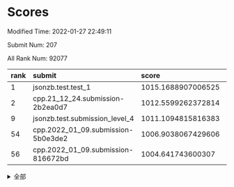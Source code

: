 # Scores

Modified Time: 2022-01-27 22:49:11

Submit Num: 207

All Rank Num: 92077

| rank |               submit               |       score        |       sigma        | pk_num |
| :--- | :--------------------------------- | :----------------- | :----------------- | :----- |
| 1    | jsonzb.test.test_1                 | 1015.1688907006525 | 0.847980620794469  | 1777   |
| 2    | cpp.21_12_24.submission-2b2ea0d7   | 1012.5599262372814 | 0.7724693102269761 | 1785   |
| 9    | jsonzb.test.submission_level_4     | 1011.1094815816383 | 0.7724217508198886 | 1777   |
| 54   | cpp.2022_01_09.submission-5b0e3de2 | 1006.9038067429606 | 0.7254156798715276 | 1784   |
| 56   | cpp.2022_01_09.submission-816672bd | 1004.641743600307  | 0.7164897471390699 | 1776   |


<details>
<summary>全部</summary>

| rank |                 submit                 |       score        |       sigma        | pk_num |
| :--- | :------------------------------------- | :----------------- | :----------------- | :----- |
| 1    | jsonzb.test.test_1                     | 1015.1688907006525 | 0.847980620794469  | 1777   |
| 2    | cpp.21_12_24.submission-2b2ea0d7       | 1012.5599262372814 | 0.7724693102269761 | 1785   |
| 3    | gobigger.level_3.submission_level_3_31 | 1012.1153641971381 | 0.8163768096232542 | 1778   |
| 4    | gobigger.level_3.submission_level_3_5  | 1011.7490148255733 | 0.8072089578410073 | 1776   |
| 5    | gobigger.level_3.submission_level_3_38 | 1011.5676291490156 | 0.7755095791492294 | 1782   |
| 6    | gobigger.level_3.submission_level_3_16 | 1011.3959002587948 | 0.7894467964011611 | 1778   |
| 7    | gobigger.level_3.submission_level_3_9  | 1011.2859853765434 | 0.794283261646517  | 1776   |
| 8    | gobigger.level_3.submission_level_3_3  | 1011.2026104894419 | 0.7469427082273183 | 1784   |
| 9    | jsonzb.test.submission_level_4         | 1011.1094815816383 | 0.7724217508198886 | 1777   |
| 10   | gobigger.level_3.submission_level_3_26 | 1010.8659189357343 | 0.7673696195311738 | 1778   |
| 11   | gobigger.level_3.submission_level_3_15 | 1010.7838638769495 | 0.761131315316227  | 1785   |
| 12   | gobigger.level_3.submission_level_3_30 | 1010.6119715776067 | 0.7762833620742567 | 1777   |
| 13   | gobigger.level_3.submission_level_3_29 | 1010.4432162229049 | 0.7670489066224547 | 1775   |
| 14   | gobigger.level_3.submission_level_3_2  | 1010.3973409219016 | 0.767497983936381  | 1779   |
| 15   | gobigger.level_3.submission_level_3_12 | 1010.3840772364879 | 0.7502153600977837 | 1781   |
| 16   | gobigger.level_3.submission_level_3_34 | 1010.3692420264737 | 0.7527430942196628 | 1777   |
| 17   | gobigger.level_3.submission_level_3_8  | 1010.3536480106393 | 0.7847494868665242 | 1780   |
| 18   | gobigger.level_3.submission_level_3_6  | 1010.3163354997042 | 0.7769576858932413 | 1780   |
| 19   | gobigger.level_3.submission_level_3_37 | 1010.2869437752705 | 0.765862780069805  | 1781   |
| 20   | gobigger.level_3.submission_level_3_20 | 1010.2864749153568 | 0.7473158195520043 | 1780   |
| 21   | gobigger.level_3.submission_level_3_39 | 1010.2858851981229 | 0.7364765549705871 | 1781   |
| 22   | gobigger.level_3.submission_level_3_14 | 1010.2156370891488 | 0.7700651677776729 | 1782   |
| 23   | gobigger.level_3.submission_level_3_13 | 1010.2024898408242 | 0.7555140050839216 | 1785   |
| 24   | gobigger.level_3.submission_level_3_23 | 1010.1970369899678 | 0.7604456813552394 | 1780   |
| 25   | gobigger.level_3.submission_level_3_28 | 1010.1509146096743 | 0.7535838407851233 | 1779   |
| 26   | gobigger.level_3.submission_level_3_44 | 1010.1298068042635 | 0.7506986007502525 | 1775   |
| 27   | gobigger.level_3.submission_level_3_7  | 1010.0169663693547 | 0.7647474459342716 | 1783   |
| 28   | gobigger.level_3.submission_level_3_33 | 1010.0078277069542 | 0.7388927939886756 | 1782   |
| 29   | gobigger.level_3.submission_level_3_35 | 1009.9879972962432 | 0.7393306410039457 | 1781   |
| 30   | gobigger.level_3.submission_level_3_27 | 1009.9454542775421 | 0.774042101239878  | 1780   |
| 31   | gobigger.level_3.submission_level_3_41 | 1009.7797736421104 | 0.7493833167871993 | 1784   |
| 32   | gobigger.level_3.submission_level_3_4  | 1009.7585488685198 | 0.7814875152761798 | 1780   |
| 33   | gobigger.level_3.submission_level_3_1  | 1009.6755361221442 | 0.7449318281335487 | 1779   |
| 34   | gobigger.level_3.submission_level_3_43 | 1009.629183152439  | 0.7644874845826147 | 1780   |
| 35   | gobigger.level_3.submission_level_3_47 | 1009.5806555078264 | 0.7599850811272215 | 1778   |
| 36   | gobigger.level_3.submission_level_3_32 | 1009.488329600358  | 0.7576689794546538 | 1783   |
| 37   | gobigger.level_3.submission_level_3_11 | 1009.4407559794175 | 0.7486372120697296 | 1773   |
| 38   | gobigger.level_3.submission_level_3_17 | 1009.3614850133982 | 0.7533238590257266 | 1780   |
| 39   | gobigger.level_3.submission_level_3_19 | 1009.2980373324191 | 0.7597004657423947 | 1781   |
| 40   | gobigger.level_3.submission_level_3_36 | 1009.2755938433512 | 0.7676459353219063 | 1780   |
| 41   | gobigger.level_3.submission_level_3_0  | 1009.1882611375826 | 0.7495597821269012 | 1780   |
| 42   | gobigger.level_3.submission_level_3_45 | 1009.1070768052775 | 0.7580036219262292 | 1778   |
| 43   | gobigger.level_3.submission_level_3_21 | 1009.0533838139696 | 0.7375533201950136 | 1778   |
| 44   | gobigger.level_3.submission_level_3_24 | 1009.039242082885  | 0.753216791180145  | 1783   |
| 45   | gobigger.level_3.submission_level_3_46 | 1008.9652779396088 | 0.7561026473409723 | 1778   |
| 46   | gobigger.level_3.submission_level_3_49 | 1008.9332972463416 | 0.7541146215890709 | 1783   |
| 47   | gobigger.level_3.submission_level_3_48 | 1008.8273087783882 | 0.7567323892238851 | 1780   |
| 48   | gobigger.level_3.submission_level_3_40 | 1008.7213499838238 | 0.7452041715282689 | 1782   |
| 49   | gobigger.level_3.submission_level_3_42 | 1008.7152580994368 | 0.7665451838238115 | 1779   |
| 50   | gobigger.level_3.submission_level_3_10 | 1008.6823411821274 | 0.7435306643316524 | 1781   |
| 51   | gobigger.level_3.submission_level_3_22 | 1008.4489912991191 | 0.7342524160566695 | 1776   |
| 52   | gobigger.level_3.submission_level_3_18 | 1008.3547161773968 | 0.7292802873448733 | 1779   |
| 53   | gobigger.level_3.submission_level_3_25 | 1008.2554024073346 | 0.7516390485870353 | 1776   |
| 54   | cpp.2022_01_09.submission-5b0e3de2     | 1006.9038067429606 | 0.7254156798715276 | 1784   |
| 55   | gobigger.level_1.submission_level_1_5  | 1005.3888538417906 | 0.7281302678187728 | 1780   |
| 56   | cpp.2022_01_09.submission-816672bd     | 1004.641743600307  | 0.7164897471390699 | 1776   |
| 57   | gobigger.level_1.submission_level_1_21 | 1004.4967367242625 | 0.7252429480085597 | 1782   |
| 58   | gobigger.level_1.submission_level_1_6  | 1004.382516860434  | 0.7000359093378271 | 1776   |
| 59   | gobigger.level_1.submission_level_1_30 | 1004.3656761245078 | 0.7203395212311904 | 1778   |
| 60   | gobigger.level_1.submission_level_1_17 | 1004.3028769995265 | 0.7350888192575795 | 1771   |
| 61   | gobigger.level_1.submission_level_1_20 | 1004.1712517774641 | 0.7163700160617553 | 1782   |
| 62   | gobigger.level_1.submission_level_1_33 | 1004.1053894601256 | 0.7158205809888579 | 1779   |
| 63   | gobigger.level_1.submission_level_1_32 | 1003.98979228578   | 0.7173458608103984 | 1777   |
| 64   | gobigger.level_1.submission_level_1_15 | 1003.9815318026568 | 0.7077541707044543 | 1784   |
| 65   | gobigger.level_1.submission_level_1_1  | 1003.9363503012148 | 0.7152917424349142 | 1778   |
| 66   | gobigger.level_1.submission_level_1_26 | 1003.8146960968238 | 0.7007789382103965 | 1774   |
| 67   | gobigger.level_1.submission_level_1_23 | 1003.680077187295  | 0.7137939651541072 | 1779   |
| 68   | gobigger.level_1.submission_level_1_11 | 1003.677014852189  | 0.7094548305510548 | 1780   |
| 69   | gobigger.level_1.submission_level_1_28 | 1003.6095414302235 | 0.7085087938881199 | 1778   |
| 70   | gobigger.level_1.submission_level_1_16 | 1003.6003723409646 | 0.7186283810992848 | 1784   |
| 71   | gobigger.level_1.submission_level_1_4  | 1003.5666486968354 | 0.7108840367519033 | 1776   |
| 72   | gobigger.level_1.submission_level_1_40 | 1003.5508170318267 | 0.7132930948723768 | 1778   |
| 73   | gobigger.level_1.submission_level_1_42 | 1003.5011802654632 | 0.7326816973740656 | 1785   |
| 74   | gobigger.level_1.submission_level_1_36 | 1003.4326278243105 | 0.7029802752926572 | 1780   |
| 75   | gobigger.level_1.submission_level_1_31 | 1003.4217254127673 | 0.7242409913615531 | 1780   |
| 76   | gobigger.level_1.submission_level_1_43 | 1003.4080158399356 | 0.7020393302018245 | 1780   |
| 77   | gobigger.level_1.submission_level_1_25 | 1003.4017334560418 | 0.7145307089611668 | 1780   |
| 78   | gobigger.level_1.submission_level_1_39 | 1003.2957730133974 | 0.7169810846725403 | 1781   |
| 79   | gobigger.level_1.submission_level_1_44 | 1003.2668254963476 | 0.7179548004056405 | 1777   |
| 80   | gobigger.level_1.submission_level_1_2  | 1003.2285525461186 | 0.7079009222212623 | 1781   |
| 81   | gobigger.level_1.submission_level_1_41 | 1003.2202373391241 | 0.7044983641139715 | 1772   |
| 82   | gobigger.level_1.submission_level_1_34 | 1003.2108765800256 | 0.7125176238423102 | 1786   |
| 83   | gobigger.level_1.submission_level_1_49 | 1003.1035992923318 | 0.7188905556705361 | 1779   |
| 84   | gobigger.level_1.submission_level_1_19 | 1003.0645997086639 | 0.7128721946121653 | 1782   |
| 85   | gobigger.level_1.submission_level_1_27 | 1002.9796180272185 | 0.7182103553263692 | 1780   |
| 86   | gobigger.level_1.submission_level_1_45 | 1002.9596403955369 | 0.7073837708387498 | 1781   |
| 87   | gobigger.level_1.submission_level_1_18 | 1002.8629908009123 | 0.7154932372702576 | 1781   |
| 88   | gobigger.level_1.submission_level_1_13 | 1002.8549299229372 | 0.7216924208426158 | 1777   |
| 89   | gobigger.level_1.submission_level_1_38 | 1002.7806557134253 | 0.72347015215151   | 1775   |
| 90   | gobigger.level_1.submission_level_1_12 | 1002.7519397378375 | 0.7132079360222378 | 1783   |
| 91   | gobigger.level_1.submission_level_1_46 | 1002.730594458505  | 0.7151075577177283 | 1777   |
| 92   | gobigger.level_1.submission_level_1_22 | 1002.7298236611092 | 0.7231856684917348 | 1780   |
| 93   | gobigger.level_1.submission_level_1_37 | 1002.5473287892544 | 0.7254115951809741 | 1782   |
| 94   | gobigger.level_1.submission_level_1_48 | 1002.5161563397519 | 0.7221285115845918 | 1777   |
| 95   | gobigger.level_1.submission_level_1_3  | 1002.4782643965739 | 0.7212661870327431 | 1780   |
| 96   | gobigger.level_1.submission_level_1_7  | 1002.459417443434  | 0.7099687151901704 | 1779   |
| 97   | gobigger.level_1.submission_level_1_0  | 1002.4312617817612 | 0.7079662421401914 | 1775   |
| 98   | gobigger.level_1.submission_level_1_8  | 1002.4103431337281 | 0.7184970558350806 | 1781   |
| 99   | gobigger.level_1.submission_level_1_14 | 1002.349726262429  | 0.7044962602350173 | 1781   |
| 100  | gobigger.level_1.submission_level_1_29 | 1002.2944881936644 | 0.7097759723688848 | 1781   |
| 101  | gobigger.level_1.submission_level_1_24 | 1002.0364265615585 | 0.7097908297867207 | 1775   |
| 102  | gobigger.level_1.submission_level_1_10 | 1002.0245601237224 | 0.7196630504194147 | 1781   |
| 103  | gobigger.level_1.submission_level_1_9  | 1001.7833417259861 | 0.7094754728863042 | 1780   |
| 104  | gobigger.level_1.submission_level_1_47 | 1001.7400885233482 | 0.7101028910476708 | 1780   |
| 105  | gobigger.level_1.submission_level_1_35 | 1001.5757729885619 | 0.7121587257785841 | 1780   |
| 106  | gobigger.random.submission_random_39   | 997.6909730432931  | 0.707284112750385  | 1781   |
| 107  | gobigger.random.submission_random_47   | 997.5509593581396  | 0.7216301684963791 | 1776   |
| 108  | gobigger.random.submission_random_48   | 997.4520764721976  | 0.7025032243555861 | 1775   |
| 109  | gobigger.random.submission_random_11   | 997.397050603791   | 0.7049923339291546 | 1776   |
| 110  | gobigger.random.submission_random_46   | 997.1857718349072  | 0.7081724917857025 | 1779   |
| 111  | gobigger.random.submission_random_33   | 997.0319459154725  | 0.7201869902590368 | 1777   |
| 112  | gobigger.random.submission_random_37   | 996.9262176623092  | 0.7095591686448299 | 1783   |
| 113  | gobigger.random.submission_random_35   | 996.8637733612263  | 0.7156950484647986 | 1776   |
| 114  | gobigger.random.submission_random_1    | 996.7111658699766  | 0.7061581694877422 | 1777   |
| 115  | gobigger.random.submission_random_13   | 996.7100312723945  | 0.6993838841737151 | 1779   |
| 116  | gobigger.random.submission_random_26   | 996.606791388887   | 0.7059892236930143 | 1782   |
| 117  | gobigger.random.submission_random_7    | 996.6010427661806  | 0.7205520751554164 | 1779   |
| 118  | gobigger.random.submission_random_9    | 996.5530722022438  | 0.7063479221794667 | 1779   |
| 119  | gobigger.random.submission_random_38   | 996.5386071949421  | 0.7126507121848833 | 1778   |
| 120  | gobigger.random.submission_random_23   | 996.5118900547733  | 0.7064984453161206 | 1776   |
| 121  | gobigger.random.submission_random_45   | 996.4911476034807  | 0.7190922447574165 | 1780   |
| 122  | gobigger.random.submission_random_14   | 996.4636497326688  | 0.7110985577124064 | 1774   |
| 123  | gobigger.random.submission_random_6    | 996.4627167844488  | 0.7321703072868623 | 1777   |
| 124  | gobigger.random.submission_random_44   | 996.1467790865988  | 0.7155828665776306 | 1778   |
| 125  | gobigger.random.submission_random_28   | 996.1122790757397  | 0.7093545331443573 | 1774   |
| 126  | gobigger.random.submission_random_5    | 996.0981246951562  | 0.7154408537662128 | 1781   |
| 127  | gobigger.random.submission_random_12   | 995.9739179500267  | 0.708472529721565  | 1780   |
| 128  | gobigger.random.submission_random_18   | 995.8905853579157  | 0.7155512425761477 | 1782   |
| 129  | gobigger.random.submission_random_29   | 995.8049073958506  | 0.7243069187199366 | 1780   |
| 130  | gobigger.random.submission_random_19   | 995.7613255134129  | 0.6981937916008775 | 1783   |
| 131  | gobigger.random.submission_random_2    | 995.7338965840979  | 0.7013676151189187 | 1779   |
| 132  | gobigger.random.submission_random_34   | 995.723943282292   | 0.7152547509664864 | 1773   |
| 133  | gobigger.random.submission_random_21   | 995.7196896413537  | 0.7171881682888558 | 1783   |
| 134  | gobigger.random.submission_random_16   | 995.7186426800893  | 0.7183042804245421 | 1781   |
| 135  | gobigger.random.submission_random_4    | 995.6619339227149  | 0.7114410528715642 | 1779   |
| 136  | gobigger.random.submission_random_24   | 995.6344356453263  | 0.7014768493746028 | 1782   |
| 137  | gobigger.random.submission_random_41   | 995.6331241967707  | 0.7012325911061766 | 1780   |
| 138  | gobigger.random.submission_random_25   | 995.6229606443632  | 0.712626490383571  | 1782   |
| 139  | gobigger.random.submission_random_27   | 995.6217573845577  | 0.7124202007657167 | 1780   |
| 140  | gobigger.random.submission_random_32   | 995.6206665800044  | 0.7150388972704748 | 1774   |
| 141  | gobigger.random.submission_random_22   | 995.593848765541   | 0.7076879842099296 | 1784   |
| 142  | gobigger.random.submission_random_31   | 995.4857554839667  | 0.725454938710748  | 1784   |
| 143  | gobigger.random.submission_random_0    | 995.423685804322   | 0.7241012030641488 | 1774   |
| 144  | gobigger.random.submission_random_8    | 995.3707155523205  | 0.7204005608560009 | 1780   |
| 145  | gobigger.random.submission_random_40   | 995.3671152565154  | 0.7029876873812773 | 1773   |
| 146  | gobigger.random.submission_random_30   | 995.1967512149317  | 0.7019511948198576 | 1779   |
| 147  | gobigger.random.submission_random_3    | 995.1179724019796  | 0.7207811725114953 | 1784   |
| 148  | gobigger.random.submission_random_17   | 995.0558284111013  | 0.7222414627288469 | 1782   |
| 149  | gobigger.random.submission_random_15   | 995.0454870214862  | 0.6993209132042216 | 1779   |
| 150  | gobigger.random.submission_random_43   | 995.0095111660215  | 0.705098995870703  | 1779   |
| 151  | gobigger.random.submission_random_49   | 994.8487802072476  | 0.7142408225183559 | 1780   |
| 152  | gobigger.random.submission_random_20   | 994.6455205582098  | 0.7091996351620156 | 1776   |
| 153  | gobigger.random.submission_random_10   | 994.4055319598383  | 0.7362345999161916 | 1780   |
| 154  | gobigger.random.submission_random_36   | 994.2768390316893  | 0.7184868275107936 | 1776   |
| 155  | gobigger.random.submission_random_42   | 994.1051029351094  | 0.7140202494209223 | 1783   |
| 156  | gobigger.level_2.submission_level_2_26 | 994.0522409022033  | 0.7667205886511926 | 1780   |
| 157  | gobigger.level_2.submission_level_2_25 | 993.2237173530187  | 0.7317003446173306 | 1780   |
| 158  | gobigger.level_2.submission_level_2_32 | 993.1570878497229  | 0.735701163454027  | 1776   |
| 159  | gobigger.level_2.submission_level_2_28 | 993.1288574773182  | 0.7299715196644229 | 1784   |
| 160  | gobigger.level_2.submission_level_2_24 | 993.1050134585942  | 0.7249746544393892 | 1780   |
| 161  | gobigger.level_2.submission_level_2_14 | 993.0950674733746  | 0.7400582469864196 | 1783   |
| 162  | gobigger.level_2.submission_level_2_9  | 992.9272621324933  | 0.7319255076791167 | 1778   |
| 163  | gobigger.level_2.submission_level_2_5  | 992.9170028128427  | 0.7456650391885941 | 1780   |
| 164  | gobigger.level_2.submission_level_2_23 | 992.8231826367922  | 0.7461859382327738 | 1779   |
| 165  | gobigger.level_2.submission_level_2_48 | 992.7780192705651  | 0.7432537808936779 | 1778   |
| 166  | gobigger.level_2.submission_level_2_18 | 992.6950915592687  | 0.7371272920504286 | 1778   |
| 167  | gobigger.level_2.submission_level_2_22 | 992.6904569265345  | 0.7380572843953513 | 1777   |
| 168  | gobigger.level_2.submission_level_2_36 | 992.6801093122768  | 0.7349994048320202 | 1780   |
| 169  | gobigger.level_2.submission_level_2_7  | 992.6381756037537  | 0.7502099362042574 | 1781   |
| 170  | gobigger.level_2.submission_level_2_17 | 992.6353736661436  | 0.7473867243657478 | 1779   |
| 171  | gobigger.level_2.submission_level_2_27 | 992.6240270653332  | 0.7501879612947835 | 1784   |
| 172  | gobigger.level_2.submission_level_2_42 | 992.6110697803588  | 0.7311881343950376 | 1781   |
| 173  | gobigger.level_2.submission_level_2_41 | 992.2608241366547  | 0.7469437675265373 | 1780   |
| 174  | gobigger.level_2.submission_level_2_29 | 992.2209314238661  | 0.7362747624565552 | 1775   |
| 175  | gobigger.level_2.submission_level_2_0  | 992.185741376881   | 0.7461998894291384 | 1779   |
| 176  | gobigger.level_2.submission_level_2_11 | 992.1695331825556  | 0.7484208585052189 | 1779   |
| 177  | gobigger.level_2.submission_level_2_46 | 992.1627790966129  | 0.7485750119992798 | 1780   |
| 178  | gobigger.level_2.submission_level_2_8  | 992.1210208921383  | 0.736658789128504  | 1782   |
| 179  | gobigger.level_2.submission_level_2_10 | 992.0936952312138  | 0.7373786501981457 | 1779   |
| 180  | gobigger.level_2.submission_level_2_37 | 992.082527354066   | 0.7517044102103256 | 1780   |
| 181  | gobigger.level_2.submission_level_2_3  | 992.0134403646153  | 0.7275295343805911 | 1774   |
| 182  | gobigger.level_2.submission_level_2_12 | 991.9830797260684  | 0.7402755278858609 | 1776   |
| 183  | gobigger.level_2.submission_level_2_30 | 991.9608920496466  | 0.7550466195254817 | 1786   |
| 184  | gobigger.level_2.submission_level_2_47 | 991.9387698895094  | 0.7599280260307361 | 1781   |
| 185  | gobigger.level_2.submission_level_2_31 | 991.8294881623866  | 0.7186260300944486 | 1776   |
| 186  | gobigger.level_2.submission_level_2_16 | 991.6911973306159  | 0.754598134484429  | 1778   |
| 187  | gobigger.level_2.submission_level_2_4  | 991.6792315764573  | 0.7615327146659567 | 1780   |
| 188  | gobigger.level_2.submission_level_2_19 | 991.6417660729372  | 0.7477955027909657 | 1777   |
| 189  | gobigger.level_2.submission_level_2_38 | 991.606618996183   | 0.7518465252058603 | 1775   |
| 190  | gobigger.level_2.submission_level_2_1  | 991.5439693208451  | 0.7553751035885187 | 1777   |
| 191  | gobigger.level_2.submission_level_2_35 | 991.5110186838214  | 0.7798228394637261 | 1782   |
| 192  | gobigger.level_2.submission_level_2_6  | 991.4599381142599  | 0.7413115671578285 | 1784   |
| 193  | gobigger.level_2.submission_level_2_45 | 991.4147134452666  | 0.7654849527501657 | 1784   |
| 194  | gobigger.level_2.submission_level_2_40 | 991.2948220883223  | 0.7801923687519468 | 1778   |
| 195  | gobigger.level_2.submission_level_2_44 | 991.2591442769241  | 0.7528620106260728 | 1777   |
| 196  | gobigger.level_2.submission_level_2_49 | 991.2064091500923  | 0.7401172221524493 | 1778   |
| 197  | gobigger.level_2.submission_level_2_2  | 991.1970051341815  | 0.7488712243475887 | 1775   |
| 198  | gobigger.level_2.submission_level_2_13 | 991.1894488410095  | 0.7444016819588684 | 1782   |
| 199  | gobigger.level_2.submission_level_2_21 | 991.0999407971891  | 0.7713270077895068 | 1777   |
| 200  | gobigger.level_2.submission_level_2_33 | 990.9882840291305  | 0.7390205647324954 | 1774   |
| 201  | gobigger.level_2.submission_level_2_39 | 990.966808032476   | 0.7547137476762288 | 1776   |
| 202  | gobigger.level_2.submission_level_2_43 | 990.7998527896478  | 0.7652828329533305 | 1779   |
| 203  | gobigger.level_2.submission_level_2_34 | 990.7863098000987  | 0.755624489336737  | 1782   |
| 204  | gobigger.level_2.submission_level_2_15 | 989.9858203841359  | 0.788174410056925  | 1776   |
| 205  | gobigger.level_2.submission_level_2_20 | 988.9170457368249  | 0.7918289067052594 | 1781   |
| 206  | gobigger.none.submission_none_1        | 978.3512866541058  | 1.2100287187094905 | 1778   |
| 207  | gobigger.none.submission_none_0        | 975.6831981533456  | 1.4004191516787132 | 1778   |

</details>